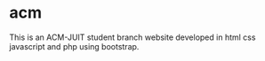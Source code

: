 # acm

This is an ACM-JUIT student branch website developed in html css javascript and php using bootstrap.
